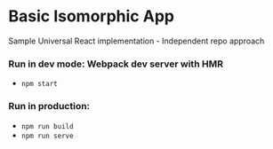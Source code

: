 # Basic Isomorphic App

Sample Universal React implementation - Independent repo approach

### Run in dev mode: Webpack dev server with HMR

* `npm start`

### Run in production:

* `npm run build`
* `npm run serve`
